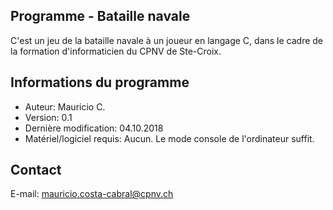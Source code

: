 ## Programme - Bataille navale ##
C'est un jeu de la bataille navale à un joueur en langage C, dans le cadre de la formation d'informaticien du CPNV de Ste-Croix.

## Informations du programme ##
- Auteur: Mauricio C.
- Version: 0.1
- Dernière modification: 04.10.2018
- Matériel/logiciel requis: Aucun. Le mode console de l'ordinateur suffit.

## Contact ##
E-mail: mauricio.costa-cabral@cpnv.ch
